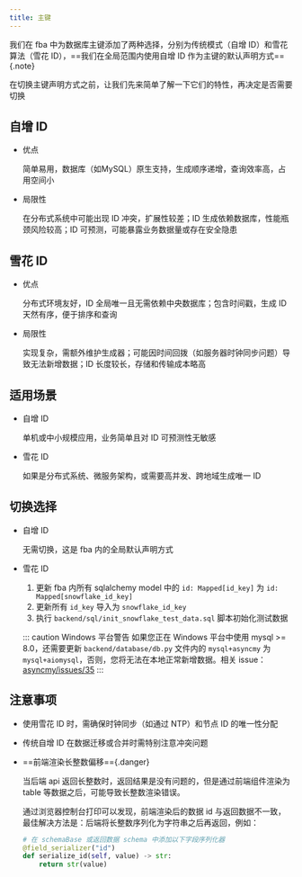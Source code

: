 ```yaml
---
title: 主键
---
```


我们在 fba 中为数据库主键添加了两种选择，分别为传统模式（自增 ID）和雪花算法（雪花 ID），==我们在全局范围内使用自增
ID 作为主键的默认声明方式=={.note}

在切换主键声明方式之前，让我们先来简单了解一下它们的特性，再决定是否需要切换

## 自增 ID

- 优点

  简单易用，数据库（如MySQL）原生支持，生成顺序递增，查询效率高，占用空间小

- 局限性

  在分布式系统中可能出现 ID 冲突，扩展性较差；ID 生成依赖数据库，性能瓶颈风险较高；ID 可预测，可能暴露业务数据量或存在安全隐患

## 雪花 ID

- 优点

  分布式环境友好，ID 全局唯一且无需依赖中央数据库；包含时间戳，生成 ID 天然有序，便于排序和查询

- 局限性

  实现复杂，需额外维护生成器；可能因时间回拨（如服务器时钟同步问题）导致无法新增数据；ID 长度较长，存储和传输成本略高

## 适用场景

- 自增 ID

  单机或中小规模应用，业务简单且对 ID 可预测性无敏感

- 雪花 ID

  如果是分布式系统、微服务架构，或需要高并发、跨地域生成唯一 ID

## 切换选择

- 自增 ID

  无需切换，这是 fba 内的全局默认声明方式

- 雪花 ID

    1. 更新 fba 内所有 sqlalchemy model 中的 `id: Mapped[id_key]` 为 `id: Mapped[snowflake_id_key]`
    2. 更新所有 `id_key` 导入为 `snowflake_id_key`
    3. 执行 `backend/sql/init_snowflake_test_data.sql` 脚本初始化测试数据

  ::: caution Windows 平台警告
  如果您正在 Windows 平台中使用 mysql >= 8.0，还需要更新 `backend/database/db.py` 文件内的 `mysql+asyncmy` 为
  `mysql+aiomysql`，否则，您将无法在本地正常新增数据。相关
  issue：[asyncmy/issues/35](https://github.com/long2ice/asyncmy/issues/35)
  :::

## 注意事项

- 使用雪花 ID 时，需确保时钟同步（如通过 NTP）和节点 ID 的唯一性分配
- 传统自增 ID 在数据迁移或合并时需特别注意冲突问题
- ==前端渲染长整数偏移=={.danger}

  当后端 api 返回长整数时，返回结果是没有问题的，但是通过前端组件渲染为 table 等数据之后，可能导致长整数渲染错误。

  通过浏览器控制台打印可以发现，前端渲染后的数据 id 与返回数据不一致，最佳解决方法是：后端将长整数序列化为字符串之后再返回，例如：

  ```python
  # 在 schemaBase 或返回数据 schema 中添加以下字段序列化器
  @field_serializer("id")
  def serialize_id(self, value) -> str:
      return str(value)
  ```






